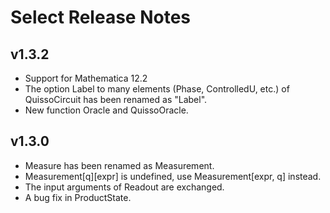 # Select Release Notes

## v1.3.2

- Support for Mathematica 12.2
- The option Label to many elements (Phase, ControlledU, etc.) of QuissoCircuit has been renamed as "Label".
- New function Oracle and QuissoOracle.

## v1.3.0

- Measure has been renamed as Measurement.
- Measurement[q][expr] is undefined, use Measurement[expr, q] instead.
- The input arguments of Readout are exchanged.
- A bug fix in ProductState.


